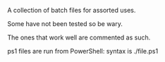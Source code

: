 A collection of batch files for assorted uses.

Some have not been tested so be wary.

The ones that work well are commented as such.

ps1 files are run from PowerShell: syntax is ./file.ps1
